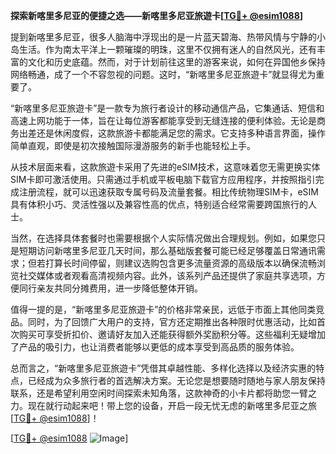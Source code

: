 **探索新喀里多尼亚的便捷之选——新喀里多尼亚旅遊卡[[TG💪+ @esim1088](https://t.me/s/esim1088)]**

提到新喀里多尼亚，很多人脑海中浮现出的是一片蓝天碧海、热带风情与宁静的小岛生活。作为南太平洋上一颗璀璨的明珠，这里不仅拥有迷人的自然风光，还有丰富的文化和历史底蕴。然而，对于计划前往这里的游客来说，如何在异国他乡保持网络畅通，成了一个不容忽视的问题。这时，“新喀里多尼亚旅遊卡”就显得尤为重要了。

“新喀里多尼亚旅遊卡”是一款专为旅行者设计的移动通信产品，它集通话、短信和高速上网功能于一体，旨在让每位游客都能享受到无缝连接的便利体验。无论是商务出差还是休闲度假，这款旅游卡都能满足您的需求。它支持多种语言界面，操作简单直观，即使是初次接触国际漫游服务的新手也能轻松上手。

从技术层面来看，这款旅遊卡采用了先进的eSIM技术，这意味着您无需更换实体SIM卡即可激活使用。只需通过手机或平板电脑下载官方应用程序，并按照指引完成注册流程，就可以迅速获取专属号码及流量套餐。相比传统物理SIM卡，eSIM具有体积小巧、灵活性强以及兼容性高的优点，特别适合经常需要跨国旅行的人士。

当然，在选择具体套餐时也需要根据个人实际情况做出合理规划。例如，如果您只是短期访问新喀里多尼亚几天时间，那么基础版套餐可能已经足够覆盖日常通讯需求；但若打算长时间停留，则建议选购包含更多流量资源的高级版本以确保流畅浏览社交媒体或者观看高清视频内容。此外，该系列产品还提供了家庭共享选项，方便同行亲友共同分摊费用，进一步降低整体开销。

值得一提的是，“新喀里多尼亚旅遊卡”的价格非常亲民，远低于市面上其他同类竞品。同时，为了回馈广大用户的支持，官方还定期推出各种限时优惠活动，比如首次购买可享受折扣价、邀请好友加入还能获得额外奖励积分等。这些福利无疑增加了产品的吸引力，也让消费者能够以更低的成本享受到高品质的服务体验。

总而言之，“新喀里多尼亚旅遊卡”凭借其卓越性能、多样化选择以及经济实惠的特点，已经成为众多旅行者的首选解决方案。无论您是想要随时随地与家人朋友保持联系，还是希望利用空闲时间探索未知角落，这款神奇的小卡片都将助您一臂之力。现在就行动起来吧！带上您的设备，开启一段无忧无虑的新喀里多尼亚之旅[[TG💪+ @esim1088](https://t.me/s/esim1088)]！

[[TG💪+ @esim1088](https://t.me/s/esim1088) ![Image](https://i.postimg.cc/4NQfJmqS/Snipaste-2025-05-13-00-14-12.png)]